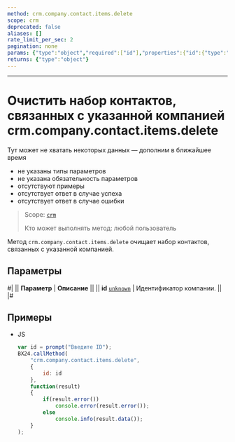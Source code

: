 ```yaml
---
method: crm.company.contact.items.delete
scope: crm
deprecated: false
aliases: []
rate_limit_per_sec: 2
pagination: none
params: {"type":"object","required":["id"],"properties":{"id":{"type":"integer"}}}
returns: {"type":"object"}
---
```



---

# Очистить набор контактов, связанных с указанной компанией crm.company.contact.items.delete



Тут может не хватать некоторых данных — дополним в ближайшее время







- не указаны типы параметров
- не указана обязательность параметров
- отсутствуют примеры
- отсутствует ответ в случае успеха
- отсутствует ответ в случае ошибки





> Scope: [`crm`](../../../scopes/permissions.md)
>
> Кто может выполнять метод: любой пользователь

Метод `crm.company.contact.items.delete` очищает набор контактов, связанных с указанной компанией.

## Параметры

#|
|| **Параметр** | **Описание** ||
|| **id**
[`unknown`](../../../data-types.md) | Идентификатор компании. ||
|#

## Примеры



- JS

    ```js
    var id = prompt("Введите ID");
    BX24.callMethod(
        "crm.company.contact.items.delete",
        {
            id: id
        },
        function(result)
        {
            if(result.error())
                console.error(result.error());
            else
                console.info(result.data());
        }
    );
    ```




